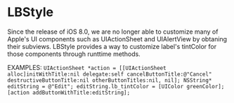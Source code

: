 # LBStyle

Since the release of iOS 8.0, we are no longer able to customize many of Apple's UI components such as UIActionSheet and UIAlertView by obtaning their subviews.
LBStyle provides a way to customize label's tintColor for those components through runttime methods.

EXAMPLES:
`
UIActionSheet *action = [[UIActionSheet alloc]initWithTitle:nil delegate:self cancelButtonTitle:@"Cancel" destructiveButtonTitle:nil otherButtonTitles:nil, nil];
NSString* editString = @"Edit";
editString.lb_tintColor = [UIColor greenColor];
[action addButtonWithTitle:editString];
`
